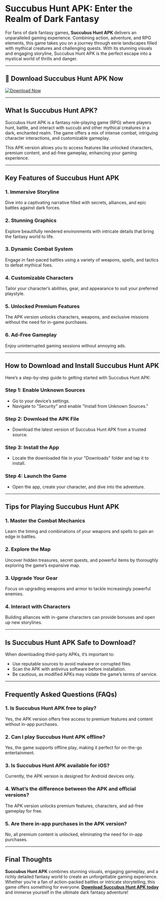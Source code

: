 # Succubus Hunt APK: Enter the Realm of Dark Fantasy

For fans of dark fantasy games, **Succubus Hunt APK** delivers an unparalleled gaming experience. Combining action, adventure, and RPG elements, this game takes you on a journey through eerie landscapes filled with mythical creatures and challenging quests. With its stunning visuals and engaging storyline, Succubus Hunt APK is the perfect escape into a mystical world of thrills and danger.

---

## 🚀 **Download Succubus Hunt APK Now**

[![Download Now](https://img.shields.io/badge/Download-Succubus_Hunt_APK-brightgreen?style=for-the-badge)](https://www.apkbros.com/succubus-hunt-latest-apk-free-download-for-android-game-pc/)

---

## What Is Succubus Hunt APK?

Succubus Hunt APK is a fantasy role-playing game (RPG) where players hunt, battle, and interact with succubi and other mythical creatures in a dark, enchanted realm. The game offers a mix of intense combat, intriguing character interactions, and customizable gameplay.

This APK version allows you to access features like unlocked characters, premium content, and ad-free gameplay, enhancing your gaming experience.

---

## Key Features of Succubus Hunt APK

### 1. **Immersive Storyline**
Dive into a captivating narrative filled with secrets, alliances, and epic battles against dark forces.

### 2. **Stunning Graphics**
Explore beautifully rendered environments with intricate details that bring the fantasy world to life.

### 3. **Dynamic Combat System**
Engage in fast-paced battles using a variety of weapons, spells, and tactics to defeat mythical foes.

### 4. **Customizable Characters**
Tailor your character’s abilities, gear, and appearance to suit your preferred playstyle.

### 5. **Unlocked Premium Features**
The APK version unlocks characters, weapons, and exclusive missions without the need for in-game purchases.

### 6. **Ad-Free Gameplay**
Enjoy uninterrupted gaming sessions without annoying ads.

---

## How to Download and Install Succubus Hunt APK

Here’s a step-by-step guide to getting started with Succubus Hunt APK:

### Step 1: Enable Unknown Sources
- Go to your device’s settings.
- Navigate to "Security" and enable "Install from Unknown Sources."

### Step 2: Download the APK File
- Download the latest version of Succubus Hunt APK from a trusted source.

### Step 3: Install the App
- Locate the downloaded file in your "Downloads" folder and tap it to install.

### Step 4: Launch the Game
- Open the app, create your character, and dive into the adventure.

---

## Tips for Playing Succubus Hunt APK

### 1. **Master the Combat Mechanics**
Learn the timing and combinations of your weapons and spells to gain an edge in battles.

### 2. **Explore the Map**
Uncover hidden treasures, secret quests, and powerful items by thoroughly exploring the game’s expansive map.

### 3. **Upgrade Your Gear**
Focus on upgrading weapons and armor to tackle increasingly powerful enemies.

### 4. **Interact with Characters**
Building alliances with in-game characters can provide bonuses and open up new storylines.

---

## Is Succubus Hunt APK Safe to Download?

When downloading third-party APKs, it’s important to:

- Use reputable sources to avoid malware or corrupted files.
- Scan the APK with antivirus software before installation.
- Be cautious, as modified APKs may violate the game’s terms of service.

---

## Frequently Asked Questions (FAQs)

### 1. **Is Succubus Hunt APK free to play?**
Yes, the APK version offers free access to premium features and content without in-app purchases.

### 2. **Can I play Succubus Hunt APK offline?**
Yes, the game supports offline play, making it perfect for on-the-go entertainment.

### 3. **Is Succubus Hunt APK available for iOS?**
Currently, the APK version is designed for Android devices only.

### 4. **What’s the difference between the APK and official versions?**
The APK version unlocks premium features, characters, and ad-free gameplay for free.

### 5. **Are there in-app purchases in the APK version?**
No, all premium content is unlocked, eliminating the need for in-app purchases.

---

## Final Thoughts

**Succubus Hunt APK** combines stunning visuals, engaging gameplay, and a richly detailed fantasy world to create an unforgettable gaming experience. Whether you’re a fan of action-packed battles or intricate storytelling, this game offers something for everyone. [**Download Succubus Hunt APK today**](https://www.apkbros.com/succubus-hunt-latest-apk-free-download-for-android-game-pc/) and immerse yourself in the ultimate dark fantasy adventure!
